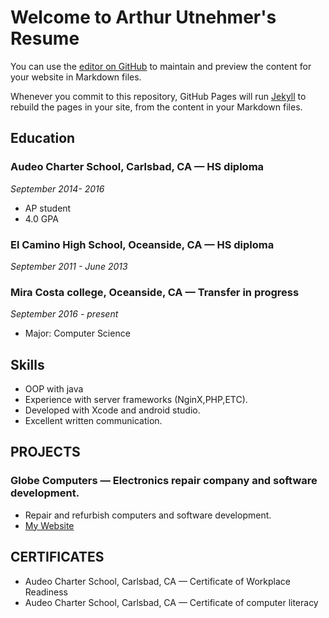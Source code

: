 # Welcome to Arthur Utnehmer's Resume
You can use the [editor on GitHub](https://github.com/arthurutnehmer/cs113-Help/edit/master/index.md) to maintain and preview the content for your website in Markdown files.

Whenever you commit to this repository, GitHub Pages will run [Jekyll](https://jekyllrb.com/) to rebuild the pages in your site, from the content in your Markdown files.

## Education

### Audeo Charter School, Carlsbad, CA — HS diploma
_September 2014- 2016_
* AP student
* 4.0 GPA

### El Camino High School, Oceanside, CA — HS diploma 
*September 2011 - June 2013*

### Mira Costa college, Oceanside, CA — Transfer in progress 
*September 2016 - present*
* Major: Computer Science

## Skills
* OOP with java
* Experience with server frameworks (NginX,PHP,ETC).
* Developed with Xcode and android studio.
* Excellent written communication.  

## PROJECTS
### Globe Computers — Electronics repair company and software development.
* Repair and refurbish computers and software development.
* [My Website](http://globecomputers.ml/)


## CERTIFICATES 
* Audeo Charter School, Carlsbad, CA — Certificate of Workplace Readiness
* Audeo Charter School, Carlsbad, CA — Certificate of computer literacy
 
